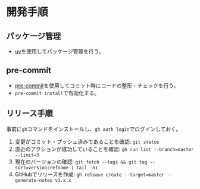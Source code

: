 # 開発手順

## パッケージ管理

- [uv](https://docs.astral.sh/uv/)を使用してパッケージ管理を行う。

## pre-commit

- [pre-commit](https://pre-commit.com/)を使用してコミット時にコードの整形・チェックを行う。
- `pre-commit install`で有効化する。

## リリース手順

事前に`gh`コマンドをインストールし、`gh auth login`でログインしておく。

1. 変更がコミット・プッシュ済みであることを確認:
   `git status`
2. 直近のアクションが成功していることを確認:
   `gh run list --branch=master --limit=3`
3. 現在のバージョンの確認:
   `git fetch --tags && git tag --sort=version:refname | tail -n1`
4. GitHubでリリースを作成:
   `gh release create --target=master --generate-notes v1.x.x`
